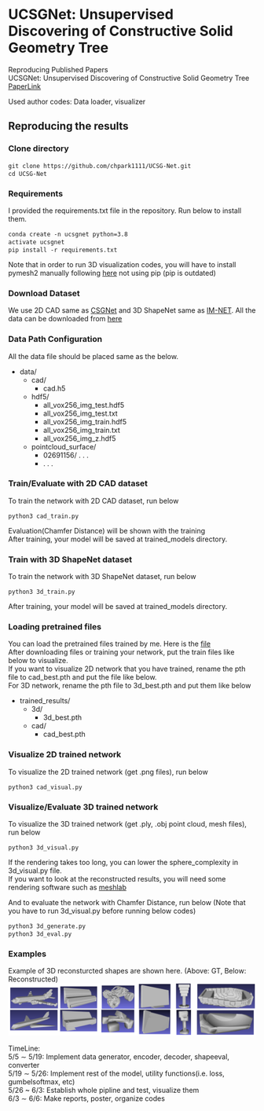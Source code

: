 # UCSGNet: Unsupervised Discovering of Constructive Solid Geometry Tree
Reproducing Published Papers  
UCSGNet: Unsupervised Discovering of Constructive Solid Geometry Tree [PaperLink](https://arxiv.org/abs/2006.09102)  

Used author codes: Data loader, visualizer

## Reproducing the results
### Clone directory
```
git clone https://github.com/chpark1111/UCSG-Net.git
cd UCSG-Net
```
### Requirements
I provided the requirements.txt file in the repository. Run below to install them.
```
conda create -n ucsgnet python=3.8
activate ucsgnet
pip install -r requirements.txt
```
Note that in order to run 3D visualization codes, you will have to install pymesh2 manually following [here](https://pymesh.readthedocs.io/en/latest/installation.html)
not using pip (pip is outdated)


### Download Dataset
We use 2D CAD same as [CSGNet](https://github.com/hippogriff/CSGNet) and 3D ShapeNet same as [IM-NET](https://github.com/czq142857/IM-NET). All the data can be downloaded from [here](https://drive.google.com/drive/folders/17oMAKif1YWAhzOBSvURo6C2vvNgtrS_H?usp=sharing)  

### Data Path Configuration
All the data file should be placed same as the below.  
- data/
  - cad/
    - cad.h5
  - hdf5/
    - all_vox256_img_test.hdf5
    - all_vox256_img_test.txt
    - all_vox256_img_train.hdf5
    - all_vox256_img_train.txt
    - all_vox256_img_z.hdf5
  - pointcloud_surface/
    - 02691156/ . . .
    - . . .  

### Train/Evaluate with 2D CAD dataset
To train the network with 2D CAD dataset, run below
```
python3 cad_train.py
```
Evaluation(Chamfer Distance) will be shown with the training  
After training, your model will be saved at trained_models directory.  
### Train with 3D ShapeNet dataset
To train the network with 3D ShapeNet dataset, run below
```
python3 3d_train.py
```
After training, your model will be saved at trained_models directory.  

### Loading pretrained files
You can load the pretrained files trained by me.
Here is the [file](https://drive.google.com/drive/folders/1N1fxEVAoGflmhCyx8nt0G8JvgKdxLftd?usp=sharing)  
After downloading files or training your network,
put the train files like below to visualize.  
If you want to visualize 2D network that you have  trained, rename the pth file to cad_best.pth and put the file like below.  
For 3D network, rename the pth file to 3d_best.pth and put them like below  
- trained_results/
  - 3d/
    - 3d_best.pth
  - cad/
    - cad_best.pth

### Visualize 2D trained network
To visualize the 2D trained network (get .png files), run below
```
python3 cad_visual.py
```

### Visualize/Evaluate 3D trained network
To visualize the 3D trained network (get .ply, .obj point cloud, mesh files), run below
```
python3 3d_visual.py
```
If the rendering takes too long, you can lower the sphere_complexity in 3d_visual.py file.   
If you want to look at the reconstructed results, you will need some rendering software such as [meshlab](https://www.meshlab.net/)  

And to evaluate the network with Chamfer Distance, run below (Note that you have to run 3d_visual.py before running below codes)
```
python3 3d_generate.py
python3 3d_eval.py
```

### Examples
Example of 3D reconsturcted shapes are shown here. (Above: GT, Below: Reconstructed)
![img](./README_img/3d_recon.PNG)


TimeLine:  
5/5 ∼ 5/19: Implement data generator, encoder, decoder, shapeeval, converter   
5/19 ∼ 5/26: Implement rest of the model, utility functions(i.e. loss, gumbelsoftmax, etc)  
5/26 ~ 6/3: Establish whole pipline and test, visualize them  
6/3 ∼ 6/6: Make reports, poster, organize codes  
